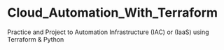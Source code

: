 # Cloud_Automation_With_Terraform
Practice and Project to Automation Infrastructure (IAC) or (IaaS) using Terraform &amp; Python
